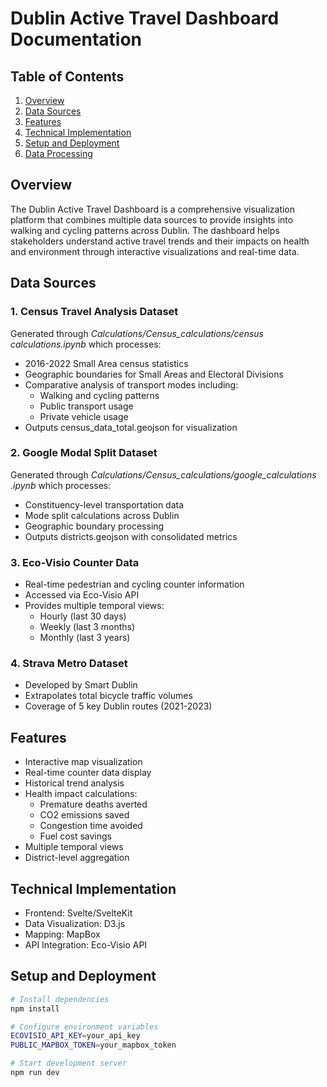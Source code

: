 # Dublin Active Travel Dashboard Documentation

## Table of Contents
1. [Overview](#overview)
2. [Data Sources](#data-sources)
3. [Features](#features)
4. [Technical Implementation](#technical-implementation)
5. [Setup and Deployment](#setup)
6. [Data Processing](#data-processing)

## Overview <a name="overview"></a>
The Dublin Active Travel Dashboard is a comprehensive visualization platform that combines multiple data sources to provide insights into walking and cycling patterns across Dublin. The dashboard helps stakeholders understand active travel trends and their impacts on health and environment through interactive visualizations and real-time data.

## Data Sources <a name="data-sources"></a>

### 1. Census Travel Analysis Dataset
Generated through _Calculations/Census_calculations/census calculations.ipynb_ which processes:
* 2016-2022 Small Area census statistics 
* Geographic boundaries for Small Areas and Electoral Divisions
* Comparative analysis of transport modes including:
   * Walking and cycling patterns
   * Public transport usage
   * Private vehicle usage
* Outputs census_data_total.geojson for visualization

### 2. Google Modal Split Dataset
Generated through _Calculations/Census_calculations/google_calculations
.ipynb_ which processes:
* Constituency-level transportation data
* Mode split calculations across Dublin
* Geographic boundary processing 
* Outputs districts.geojson with consolidated metrics

### 3. Eco-Visio Counter Data
* Real-time pedestrian and cycling counter information
* Accessed via Eco-Visio API
* Provides multiple temporal views:
   * Hourly (last 30 days)
   * Weekly (last 3 months)
   * Monthly (last 3 years)

### 4. Strava Metro Dataset
* Developed by Smart Dublin
* Extrapolates total bicycle traffic volumes
* Coverage of 5 key Dublin routes (2021-2023)

## Features <a name="features"></a>
* Interactive map visualization
* Real-time counter data display 
* Historical trend analysis
* Health impact calculations:
   * Premature deaths averted
   * CO2 emissions saved
   * Congestion time avoided
   * Fuel cost savings
* Multiple temporal views
* District-level aggregation

## Technical Implementation <a name="technical-implementation"></a>
* Frontend: Svelte/SvelteKit
* Data Visualization: D3.js
* Mapping: MapBox
* API Integration: Eco-Visio API

## Setup and Deployment <a name="setup"></a>
```bash
# Install dependencies
npm install

# Configure environment variables
ECOVISIO_API_KEY=your_api_key
PUBLIC_MAPBOX_TOKEN=your_mapbox_token

# Start development server
npm run dev
